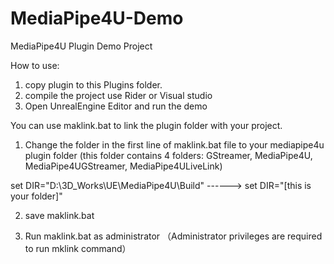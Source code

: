 # MediaPipe4U-Demo
MediaPipe4U Plugin Demo Project

How to use:

1. copy plugin to this Plugins folder.
2. compile the project use Rider or Visual studio
3. Open UnrealEngine Editor and run the demo


You can use maklink.bat to link the plugin folder with your project. 

1. Change the folder in the first line of maklink.bat file to your mediapipe4u plugin folder (this folder contains 4 folders: GStreamer, MediaPipe4U, MediaPipe4UGStreamer, MediaPipe4ULiveLink)   

set DIR="D:\3D_Works\UE\MediaPipe4U\Build" ------> set DIR="[this is your folder]"   

2. save maklink.bat   

3. Run maklink.bat as administrator （Administrator privileges are required to run mklink command）
